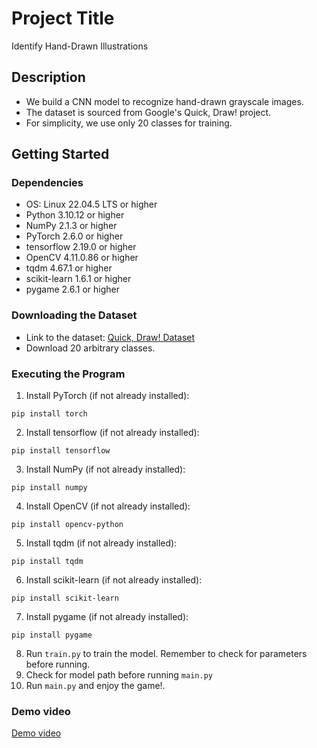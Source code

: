 # Project Title
Identify Hand-Drawn Illustrations

## Description
- We build a CNN model to recognize hand-drawn grayscale images.
- The dataset is sourced from Google's Quick, Draw! project.
- For simplicity, we use only 20 classes for training.

## Getting Started

### Dependencies
- OS: Linux 22.04.5 LTS or higher
- Python 3.10.12 or higher
- NumPy 2.1.3 or higher
- PyTorch 2.6.0 or higher
- tensorflow 2.19.0 or higher
- OpenCV 4.11.0.86 or higher
- tqdm 4.67.1 or higher
- scikit-learn 1.6.1 or higher
- pygame 2.6.1 or higher

### Downloading the Dataset
- Link to the dataset: [Quick, Draw! Dataset](https://console.cloud.google.com/storage/browser/quickdraw_dataset/full/numpy_bitmap;tab=objects?pageState=(%22StorageObjectListTable%22:(%22f%22:%22%255B%255D%22))&prefix=&forceOnObjectsSortingFiltering=false&inv=1&invt=AbrzMQ)
- Download 20 arbitrary classes.

### Executing the Program
1. Install PyTorch (if not already installed):
```
pip install torch
```
2. Install tensorflow (if not already installed):
```
pip install tensorflow
```
3. Install NumPy (if not already installed):
```
pip install numpy
```
4. Install OpenCV (if not already installed):
```
pip install opencv-python
```
5. Install tqdm (if not already installed):
```
pip install tqdm
```
6. Install scikit-learn (if not already installed):
```
pip install scikit-learn
```
7. Install pygame (if not already installed):
```
pip install pygame
```

8. Run `train.py` to train the model. Remember to check for parameters before running.
9. Check for model path before running `main.py`
10. Run `main.py` and enjoy the game!.

### Demo video
[Demo video](./doodle_classification_vid.mp4)
